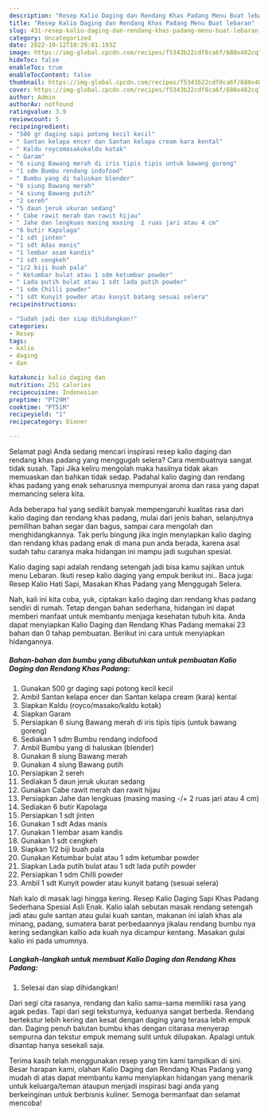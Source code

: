 ```yaml
---
description: "Resep Kalio Daging dan Rendang Khas Padang Menu Buat lebaran"
title: "Resep Kalio Daging dan Rendang Khas Padang Menu Buat lebaran"
slug: 431-resep-kalio-daging-dan-rendang-khas-padang-menu-buat-lebaran
category: Uncategorized
date: 2022-10-12T10:29:01.193Z
image: https://img-global.cpcdn.com/recipes/f5343b22cdf8ca6f/680x482cq70/kalio-daging-dan-rendang-khas-padang-foto-resep-utama.jpg
hideToc: false
enableToc: true
enableTocContent: false
thumbnail: https://img-global.cpcdn.com/recipes/f5343b22cdf8ca6f/680x482cq70/kalio-daging-dan-rendang-khas-padang-foto-resep-utama.jpg
cover: https://img-global.cpcdn.com/recipes/f5343b22cdf8ca6f/680x482cq70/kalio-daging-dan-rendang-khas-padang-foto-resep-utama.jpg
author: Admin
authorAv: notfound
ratingvalue: 3.9
reviewcount: 5
recipeingredient:
- "500 gr daging sapi potong kecil kecil"
- " Santan kelapa encer dan Santan kelapa cream kara kental"
- " Kaldu roycomasakokaldu kotak"
- " Garam"
- "6 siung Bawang merah di iris tipis tipis untuk bawang goreng"
- "1 sdm Bumbu rendang indofood"
- " Bumbu yang di haluskan blender"
- "8 siung Bawang merah"
- "4 siung Bawang putih"
- "2 sereh"
- "5 daun jeruk ukuran sedang"
- " Cabe rawit merah dan rawit hijau"
- " Jahe dan lengkuas masing masing  2 ruas jari atau 4 cm"
- "6 butir Kapolaga"
- "1 sdt jinten"
- "1 sdt Adas manis"
- "1 lembar asam kandis"
- "1 sdt cengkeh"
- "1/2 biji buah pala"
- " Ketumbar bulat atau 1 sdm ketumbar powder"
- " Lada putih bulat atau 1 sdt lada putih powder"
- "1 sdm Chilli powder"
- "1 sdt Kunyit powder atau kunyit batang sesuai selera"
recipeinstructions:

- "Sudah jadi dan siap dihidangkan!"
categories:
- Resep
tags:
- kalio
- daging
- dan

katakunci: kalio daging dan 
nutrition: 251 calories
recipecuisine: Indonesian
preptime: "PT29M"
cooktime: "PT51M"
recipeyield: "1"
recipecategory: Dinner

---
```



Selamat pagi Anda sedang mencari inspirasi resep kalio daging dan rendang khas padang yang menggugah selera? Cara membuatnya sangat tidak susah. Tapi Jika keliru mengolah maka hasilnya tidak akan memuaskan dan bahkan tidak sedap. Padahal kalio daging dan rendang khas padang yang enak seharusnya mempunyai aroma dan rasa yang dapat memancing selera kita.


Ada beberapa hal yang sedikit banyak mempengaruhi kualitas rasa dari kalio daging dan rendang khas padang, mulai dari jenis bahan, selanjutnya pemilihan bahan segar dan bagus, sampai cara mengolah dan menghidangkannya. Tak perlu bingung jika ingin menyiapkan kalio daging dan rendang khas padang enak di mana pun anda berada, karena asal sudah tahu caranya maka hidangan ini mampu jadi suguhan spesial.

Kalio daging sapi adalah rendang setengah jadi bisa kamu sajikan untuk menu Lebaran. Ikuti resep kalio daging yang empuk berikut ini.. Baca juga: Resep Kalio Hati Sapi, Masakan Khas Padang yang Menggugah Selera.


Nah, kali ini kita coba, yuk, ciptakan kalio daging dan rendang khas padang sendiri di rumah. Tetap dengan bahan sederhana, hidangan ini dapat memberi manfaat untuk membantu menjaga kesehatan tubuh kita. Anda dapat menyiapkan Kalio Daging dan Rendang Khas Padang memakai 23 bahan dan 0 tahap pembuatan. Berikut ini cara untuk menyiapkan hidangannya.

<!--inarticleads1-->

##### Bahan-bahan dan bumbu yang dibutuhkan untuk pembuatan Kalio Daging dan Rendang Khas Padang:

1. Gunakan 500 gr daging sapi potong kecil kecil
1. Ambil  Santan kelapa encer dan Santan kelapa cream (kara) kental
1. Siapkan  Kaldu (royco/masako/kaldu kotak)
1. Siapkan  Garam
1. Persiapkan 6 siung Bawang merah di iris tipis tipis (untuk bawang goreng)
1. Sediakan 1 sdm Bumbu rendang indofood
1. Ambil  Bumbu yang di haluskan (blender)
1. Gunakan 8 siung Bawang merah
1. Gunakan 4 siung Bawang putih
1. Persiapkan 2 sereh
1. Sediakan 5 daun jeruk ukuran sedang
1. Gunakan  Cabe rawit merah dan rawit hijau
1. Persiapkan  Jahe dan lengkuas (masing masing -/+ 2 ruas jari atau 4 cm)
1. Sediakan 6 butir Kapolaga
1. Persiapkan 1 sdt jinten
1. Gunakan 1 sdt Adas manis
1. Gunakan 1 lembar asam kandis
1. Gunakan 1 sdt cengkeh
1. Siapkan 1/2 biji buah pala
1. Gunakan  Ketumbar bulat atau 1 sdm ketumbar powder
1. Siapkan  Lada putih bulat atau 1 sdt lada putih powder
1. Persiapkan 1 sdm Chilli powder
1. Ambil 1 sdt Kunyit powder atau kunyit batang (sesuai selera)


Nah kalo di masak lagi hingga kering. Resep Kalio Daging Sapi Khas Padang Sederhana Spesial Asli Enak. Kalio ialah sebutan masak rendang setengah jadi atau gule santan atau gulai kuah santan, makanan ini ialah khas ala minang, padang, sumatera barat perbedaannya jikalau rendang bumbu nya kering sedangkan kallio ada kuah nya dicampur kentang. Masakan gulai kalio ini pada umumnya. 

<!--inarticleads2-->

##### Langkah-langkah untuk membuat Kalio Daging dan Rendang Khas Padang:


1. Selesai dan siap dihidangkan!

Dari segi cita rasanya, rendang dan kalio sama-sama memiliki rasa yang agak pedas. Tapi dari segi teksturnya, keduanya sangat berbeda. Rendang bertekstur lebih kering dan kesat dengan daging yang terasa lebih empuk dan. Daging penuh balutan bumbu khas dengan citarasa menyerap sempurna dan tekstur empuk memang sulit untuk dilupakan. Apalagi untuk disantap hanya sesekali saja. 

Terima kasih telah menggunakan resep yang tim kami tampilkan di sini. Besar harapan kami, olahan Kalio Daging dan Rendang Khas Padang yang mudah di atas dapat membantu kamu menyiapkan hidangan yang menarik untuk keluarga/teman ataupun menjadi inspirasi bagi anda yang berkeinginan untuk berbisnis kuliner. Semoga bermanfaat dan selamat mencoba!

